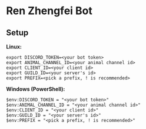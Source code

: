 # Ren Zhengfei Bot

## Setup

**Linux:**

```
export DISCORD_TOKEN=<your bot token>
export ANIMAL_CHANNEL_ID=<your animal channel id>
export CLIENT_ID=<your client id>
export GUILD_ID=<your server's id>
export PREFIX=<pick a prefix, ! is recommended>
```

**Windows (PowerShell):**

```
$env:DISCORD_TOKEN = "<your bot token>"
$env:ANIMAL_CHANNEL_ID = "<your animal channel id>"
$env:CLIENT_ID = "<your client id>"
$env:GUILD_ID = "<your server's id>"
$env:PREFIX = "<pick a prefix, ! is recommended>"
```
